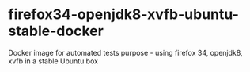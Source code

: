 # firefox34-openjdk8-xvfb-ubuntu-stable-docker
Docker image for automated tests purpose - using firefox 34, openjdk8, xvfb in a stable Ubuntu box
